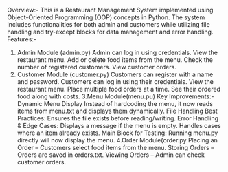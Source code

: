 Overview:-
This is a Restaurant Management System implemented using Object-Oriented Programming (OOP) concepts in Python. 
The system includes functionalities for both admin and customers while utilizing file handling and try-except blocks for data management and error handling.
Features:-
1. Admin Module (admin.py)
Admin can log in using credentials.
View the restaurant menu.
Add or delete food items from the menu.
Check the number of registered customers.
View customer orders.
2. Customer Module (customer.py)
Customers can register with a name and password.
Customers can log in using their credentials.
View the restaurant menu.
Place multiple food orders at a time.
See their ordered food along with costs.
3.Menu Module(menu.pu)
Key Improvements:-
Dynamic Menu Display
Instead of hardcoding the menu, it now reads items from menu.txt and displays them dynamically.
File Handling Best Practices:
Ensures the file exists before reading/writing.
Error Handling & Edge Cases:
Displays a message if the menu is empty.
Handles cases where an item already exists.
Main Block for Testing:
Running menu.py directly will now display the menu.
4.Order Module(order.py
Placing an Order – Customers select food items from the menu.
Storing Orders – Orders are saved in orders.txt.
Viewing Orders – Admin can check customer orders.
